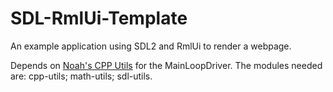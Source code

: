 # SDL-RmlUi-Template
An example application using SDL2 and RmlUi to render a webpage.

Depends on <a href="https://github.com/noahc606/nch-cpp-utils">Noah's CPP Utils</a> for the MainLoopDriver. The modules needed are: cpp-utils; math-utils; sdl-utils.